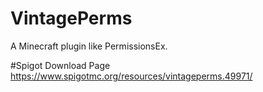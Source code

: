 # VintagePerms
A Minecraft plugin like PermissionsEx.

#Spigot Download Page
https://www.spigotmc.org/resources/vintageperms.49971/
